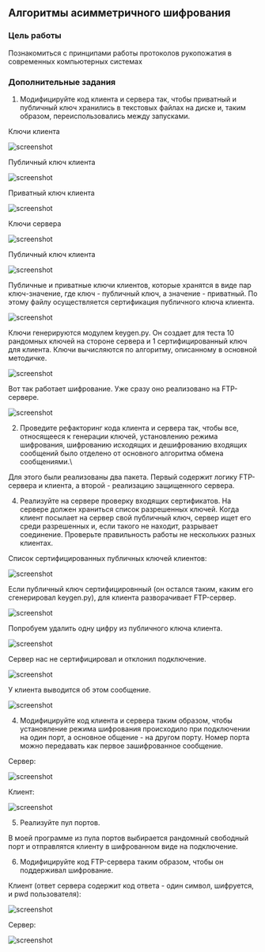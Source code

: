 ## Алгоритмы асимметричного шифрования


### Цель работы

Познакомиться с принципами работы протоколов рукопожатия в современных компьютерных системах


### Дополнительные задания

1. Модифицируйте код клиента и сервера так, чтобы приватный и публичный ключ хранились в текстовых файлах на диске и, таким образом, переиспользовались между запусками. 

Ключи клиента

![screenshot](images/1.png)

Публичный ключ клиента

![screenshot](images/2.png)

Приватный ключ клиента

![screenshot](images/3.png)

Ключи сервера

![screenshot](images/4.png)

Публичный ключ клиента

![screenshot](images/5.png)

Публичные и приватные ключи клиентов, которые хранятся в виде пар ключ-значение, где ключ - публичный ключ, а значение - приватный. По этому файлу осуществляется сертификация публичного ключа клиента.

![screenshot](images/6.png)

Ключи генерируются модулем keygen.py. Он создает для теста 10 рандомных ключей на стороне сервера и 1 сертифицированный ключ для клиента. Ключи вычисляются по алгоритму, описанному в основной методичке.

![screenshot](images/7.png)

Вот так работает шифрование. Уже сразу оно реализовано на FTP-сервере.

![screenshot](images/8.png)

2. Проведите рефакторинг кода клиента и сервера так, чтобы все, относящееся к генерации ключей, установлению режима шифрования, шифрованию исходящих и дешифрованию входящих сообщений было отделено от основного алгоритма обмена сообщениями.\

Для этого были реализованы два пакета. Первый содержит логику FTP-сервера и клиента, а второй - реализацию защищенного сервера.

4. Реализуйте на сервере проверку входящих сертификатов. На сервере должен храниться список разрешенных ключей. Когда клиент посылает на сервер свой публичный ключ, сервер ищет его среди разрешенных и, если такого не находит, разрывает соединение. Проверьте правильность работы не нескольких разных клиентах.

Список сертифицированных публичных ключей клиентов:

![screenshot](images/6.png)


Если публичный ключ сертифицировнный (он остался таким, каким его сгенерировал keygen.py), для клиента разворачивает FTP-сервер.


![screenshot](images/9.png)

Попробуем удалить одну цифру из публичного ключа клиента.

![screenshot](images/10.png)

Сервер нас не сертифицировал и отклонил подключение.

![screenshot](images/11.png)

У клиента выводится об этом сообщение.

![screenshot](images/12.png)

4. Модифицируйте код клиента и сервера таким образом, чтобы установление режима шифрования происходило при подключении на один порт, а основное общение - на другом порту. Номер порта можно передавать как первое зашифрованное сообщение. 

Сервер:

![screenshot](images/13.png)

Клиент:

![screenshot](images/14.png)

5. Реализуйте пул портов.

В моей программе из пула портов выбирается рандомный свободный порт и отправлятся клиенту в шифрованном виде на подключение.

6. Модифицируйте код FTP-сервера таким образом, чтобы он поддерживал шифрование.

Клиент (ответ сервера содержит код ответа - один символ, шифруется, и pwd пользователя):

![screenshot](images/16.png)

Сервер:

![screenshot](images/17.png)
